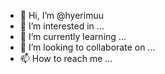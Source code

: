 - 👋 Hi, I’m @hyerimuu
- 👀 I’m interested in ...
- 🌱 I’m currently learning ...
- 💞️ I’m looking to collaborate on ...
- 📫 How to reach me ...

<!---
hyerimuu/hyerimuu is a ✨ special ✨ repository because its `README.md` (this file) appears on your GitHub profile.
You can click the Preview link to take a look at your changes.
--->
